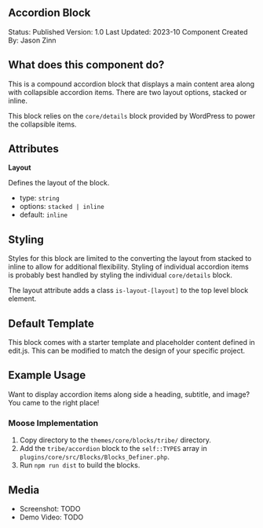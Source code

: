 ## Accordion Block

Status: Published
Version: 1.0
Last Updated: 2023-10
Component Created By: Jason Zinn

## What does this component do?

This is a compound accordion block that displays a main content area along with collapsible accordion items. There are two layout options, stacked or inline.

This block relies on the `core/details` block provided by WordPress to power the collapsible items.

## Attributes

**Layout**

Defines the layout of the block.

* type: `string`
* options: `stacked | inline`
* default: `inline`

## Styling

Styles for this block are limited to the converting the layout from stacked to inline to allow for additional flexibility. Styling of individual accordion items is probably best handled by styling the individual `core/details` block.

The layout attribute adds a class `is-layout-[layout]` to the top level block element.

## Default Template

This block comes with a starter template and placeholder content defined in edit.js. This can be modified to match the design of your specific project.

## Example Usage

Want to display accordion items along side a heading, subtitle, and image? You came to the right place!

### Moose Implementation

1. Copy directory to the `themes/core/blocks/tribe/` directory.
1. Add the `tribe/accordion` block to the `self::TYPES` array in `plugins/core/src/Blocks/Blocks_Definer.php`.
1. Run `npm run dist` to build the blocks.

## Media

- Screenshot: TODO
- Demo Video: TODO